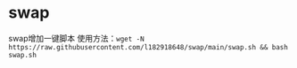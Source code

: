 # swap
swap增加一键脚本
使用方法：`wget -N https://raw.githubusercontent.com/l182918648/swap/main/swap.sh && bash swap.sh`
